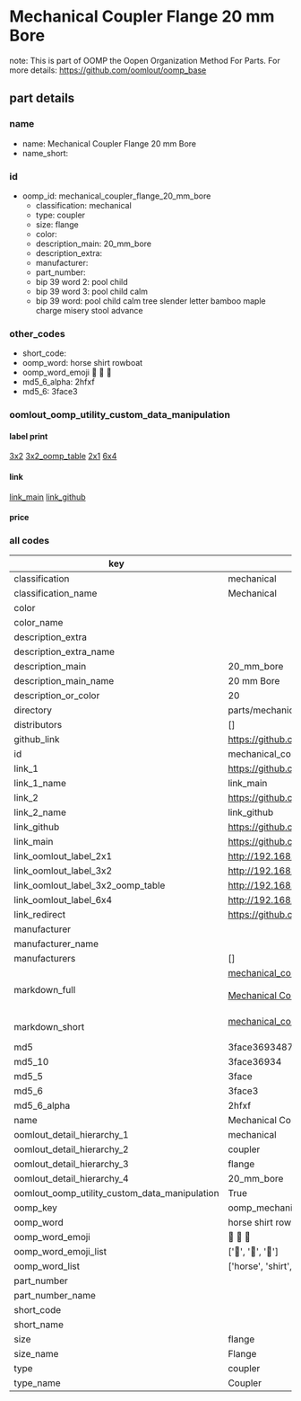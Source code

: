 # Mechanical Coupler Flange 20 mm Bore  

note: This is part of OOMP the Oopen Organization Method For Parts. For more details: https://github.com/oomlout/oomp_base

##  part details
  







### name
* name: Mechanical Coupler Flange 20 mm Bore
* name_short: 
### id
* oomp_id: mechanical_coupler_flange_20_mm_bore
  * classification: mechanical
  * type: coupler
  * size: flange
  * color: 
  * description_main: 20_mm_bore
  * description_extra: 
  * manufacturer: 
  * part_number: 
  * bip 39 word 2: pool child
  * bip 39 word 3: pool child calm
  * bip 39 word: pool child calm tree slender letter bamboo maple charge misery stool advance

### other_codes
* short_code: 
* oomp_word: horse shirt rowboat
* oomp_word_emoji :horse: :shirt: :rowboat:
* md5_6_alpha: 2hfxf
* md5_6: 3face3






### oomlout_oomp_utility_custom_data_manipulation
#### label print
[3x2](http://192.168.1.245:1112/?label=oomp%202hfxf)
[3x2_oomp_table](http://192.168.1.108:1112/?label=oomp%202hfxf)
[2x1](http://192.168.1.242:1112/?label=oomp%202hfxf)
[6x4](http://192.168.1.55:1112/?label=oomp%202hfxf)    

#### link

[link_main](https://github.com/oomlout/oomlout_oomp_version_1_messy/tree/main/parts/mechanical_coupler_flange_20_mm_bore) [link_github](https://github.com/oomlout/oomlout_oomp_version_1_messy/tree/main/parts/mechanical_coupler_flange_20_mm_bore)                             

#### price







### all codes 
| key | value |  
| --- | --- |  
| classification | mechanical |  
| classification_name | Mechanical |  
| color |  |  
| color_name |  |  
| description_extra |  |  
| description_extra_name |  |  
| description_main | 20_mm_bore |  
| description_main_name | 20 mm Bore |  
| description_or_color | 20 |  
| directory | parts/mechanical_coupler_flange_20_mm_bore |  
| distributors | [] |  
| github_link | https://github.com/oomlout/oomlout_oomp_part_src/tree/main/parts/mechanical_coupler_flange_20_mm_bore |  
| id | mechanical_coupler_flange_20_mm_bore |  
| link_1 | https://github.com/oomlout/oomlout_oomp_version_1_messy/tree/main/parts/mechanical_coupler_flange_20_mm_bore |  
| link_1_name | link_main |  
| link_2 | https://github.com/oomlout/oomlout_oomp_version_1_messy/tree/main/parts/mechanical_coupler_flange_20_mm_bore |  
| link_2_name | link_github |  
| link_github | https://github.com/oomlout/oomlout_oomp_version_1_messy/tree/main/parts/mechanical_coupler_flange_20_mm_bore |  
| link_main | https://github.com/oomlout/oomlout_oomp_version_1_messy/tree/main/parts/mechanical_coupler_flange_20_mm_bore |  
| link_oomlout_label_2x1 | http://192.168.1.242:1112/?label=oomp%202hfxf |  
| link_oomlout_label_3x2 | http://192.168.1.245:1112/?label=oomp%202hfxf |  
| link_oomlout_label_3x2_oomp_table | http://192.168.1.108:1112/?label=oomp%202hfxf |  
| link_oomlout_label_6x4 | http://192.168.1.55:1112/?label=oomp%202hfxf |  
| link_redirect | https://github.com/oomlout/oomlout_oomp_version_1_messy/tree/main/parts/mechanical_coupler_flange_20_mm_bore |  
| manufacturer |  |  
| manufacturer_name |  |  
| manufacturers | [] |  
| markdown_full | [mechanical_coupler_flange_20_mm_bore](none)<br>[](none)<br>[Mechanical Coupler Flange 20 Mm Bore](none)<br><br> |  
| markdown_short | [mechanical_coupler_flange_20_mm_bore](none)<br><br> |  
| md5 | 3face369348782420265ae7e4109fd40 |  
| md5_10 | 3face36934 |  
| md5_5 | 3face |  
| md5_6 | 3face3 |  
| md5_6_alpha | 2hfxf |  
| name | Mechanical Coupler Flange 20 mm Bore |  
| oomlout_detail_hierarchy_1 | mechanical |  
| oomlout_detail_hierarchy_2 | coupler |  
| oomlout_detail_hierarchy_3 | flange |  
| oomlout_detail_hierarchy_4 | 20_mm_bore |  
| oomlout_oomp_utility_custom_data_manipulation | True |  
| oomp_key | oomp_mechanical_coupler_flange_20_mm_bore |  
| oomp_word | horse shirt rowboat |  
| oomp_word_emoji | :horse: :shirt: :rowboat: |  
| oomp_word_emoji_list | [':horse:', ':shirt:', ':rowboat:'] |  
| oomp_word_list | ['horse', 'shirt', 'rowboat'] |  
| part_number |  |  
| part_number_name |  |  
| short_code |  |  
| short_name |  |  
| size | flange |  
| size_name | Flange |  
| type | coupler |  
| type_name | Coupler |  
